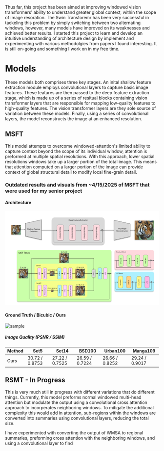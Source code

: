 
Thus far, this project has been aimed at improving windowed vision transformers' ability to understand greater global context, within the scope of image resoration. The Swin Transforemr has been very successful in tackeling this problem by simply switching between two alternating windows, however, many models have improved on its weaknesses and achieved better results. I started this project to learn and develop an intuitive understanding of architecture design by implement and experimenting with various methodolgies from papers I found interesting. It is still on-going and something I work on in my free time. 


# Models

These models both comprises three key stages. An inital shallow feature extraction module employs convolutional layers to capture basic image features. These features are then passed to the deep feature extraction stage, which is made up of a series of resitual blocks containing vision transformer layers that are responsible for mapping low-quality features to high-quality features. The vision transformer layers are they sole source of variation between these models. Finally, using a series of convolutional layers, the model reconstructs the image at an enhanced resolution. 


## MSFT 

This model attempts to overcome windowed-attention's limited ability to capture context beyond the scope of its individual window, attention is preformed at multiple spatial resolutions. With this approach, lower spatial resolutions windows take up a larger portion of the total image. This means that attention computed on a larger portion of the image can provide context of global structural detail to modify local fine-grain detail. 

### Outdated results and visuals from ~4/15/2025 of MSFT that were used for my senior project

#### Architecture 
![arch](https://github.com/jackwoodleigh/VisionTransformer/blob/main/Attachments/Group%201.png)

#### Ground Truth / Bicubic / Ours
![sample](https://github.com/jackwoodleigh/VisionTransformer/blob/main/Attachments/comparisonzoom.png)

##### Image Quality (PSNR / SSIM)

| Method  | Set5           | Set14          | BSD100         | Urban100       | Manga109       |
|---------|----------------|----------------|----------------|----------------|----------------|
| Ours    | 30.72 / 0.8753 | 27.22 / 0.7525 | 26.59 / 0.7224 | 26.66 / 0.8252 | 29.24 / 0.9017 |


## RSMT - In Progress

This is very much still in progress with different variations that do different things. Currently, this model preforms normal windowed multi-head attention but modulate the output using a convolutional cross attention approach to incorperates neighboring windows. To mitigate the additional complexity this would add in attention, sub-regions within the windows are converted into summaries using convolutional layers, reducing the total size. 

I have experimented with converting the output of WMSA to regional summaries, preforming cross attention with the neighboring windows, and using a convolutional layer to find  


